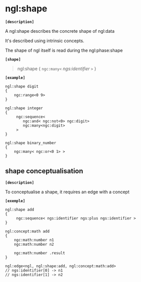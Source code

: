 # ngl:shape

__`[description]`__

A ngl:shape describes the concrete shape of ngl:data

It's described using intrinsic concepts.

The shape of ngl itself is read during the ngl:phase:shape

__`[shape]`__

> ngl:shape { `ngc:many<` _ngs:identifier_ `>` }

__`[example]`__


```
ngl:shape digit
{
    ngc:range<0 9>
}

ngl:shape integer
{
     ngc:sequence<
        ngc:and< ngc:not<0> ngc:digit>
        ngc:many<ngc:digit>
     >
}

ngl:shape binary_number
{
    ngc:many< ngc:or<0 1> >
}
```

## shape conceptualisation

__`[description]`__

To conceptualise a shape, it requires an edge with a concept

__`[exemple]`__

````
ngl:shape add
{
     ngc:sequence< ngs:identifier ngs:plus ngs:identifier >
}

ngl:concept:math add
{
    ngc:math:number n1
    ngc:math:number n2

    ngc:math:number .result
}

ngl:edge<ngl, ngl:shape:add, ngl:concept:math:add>
// ngs:identifier[0] -> n1 
// ngs:identifier[1] -> n2 
````

